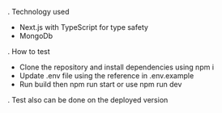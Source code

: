 . Technology used

- Next.js with TypeScript for type safety
- MongoDb

. How to test

- Clone the repository and install dependencies using npm i
- Update .env file using the reference in .env.example
- Run build then npm run start or use npm run dev

. Test also can be done on the deployed version
